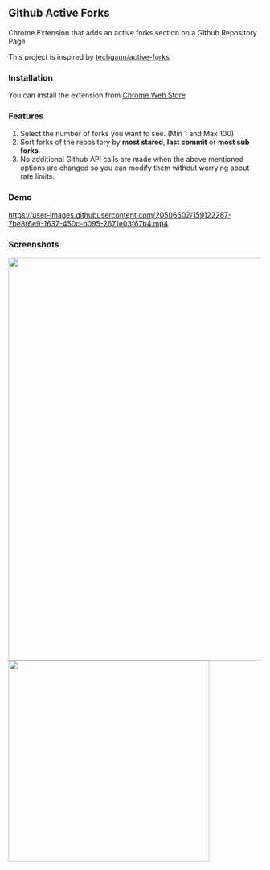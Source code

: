 ## Github Active Forks
Chrome Extension that adds an active forks section on a Github Repository Page

This project is inspired by [techgaun/active-forks](https://github.com/techgaun/active-forks)

### Installation
You can install the extension from [Chrome Web Store](https://chrome.google.com/webstore/detail/github-active-forks/oflkkabfokadmncdbhdggeedngllccak)

### Features
1. Select the number of forks you want to see. (Min 1 and Max 100)
2. Sort forks of the repository by **most stared**, **last commit** or **most sub forks**.
3. No additional Github API calls are made when the above mentioned options are changed so you can modify them without worrying about rate limits.

### Demo
https://user-images.githubusercontent.com/20506602/159122287-7be8f6e9-1637-450c-b095-2671e03f67b4.mp4

### Screenshots
<img width="800px" src="https://user-images.githubusercontent.com/20506602/130043252-a445983b-c99b-48f7-a717-e4732fdf84d7.png"></img>
<img width="400px" src="https://user-images.githubusercontent.com/20506602/159121883-a54e3ad4-f27f-400f-b07f-c51fbf180e6f.png"></img>


